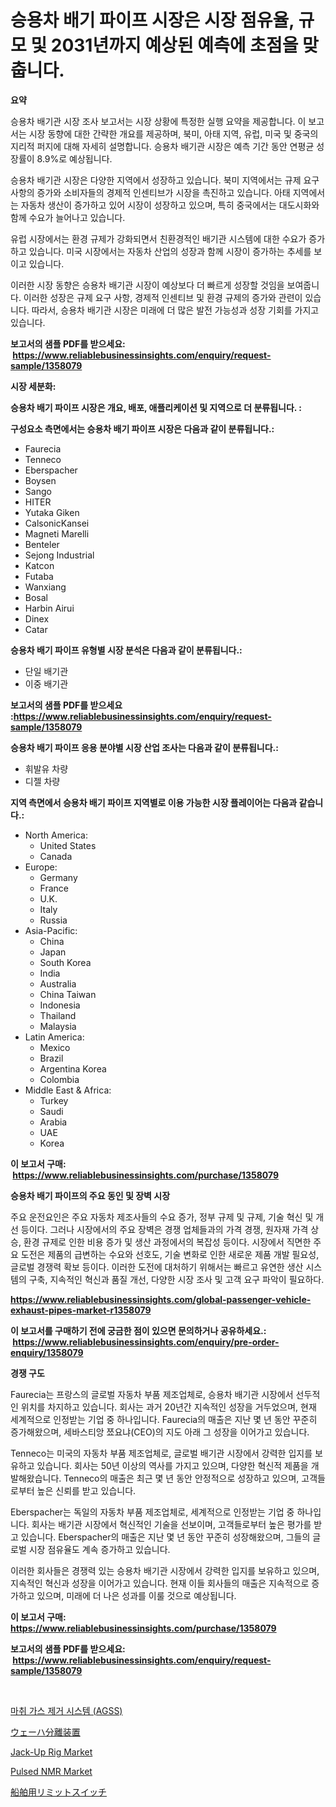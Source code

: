 <p><h1>승용차 배기 파이프 시장은 시장 점유율, 규모 및 2031년까지 예상된 예측에 초점을 맞춥니다.</h1></p><p><strong>요약</strong></p>
<p><p>승용차 배기관 시장 조사 보고서는 시장 상황에 특정한 실행 요약을 제공합니다. 이 보고서는 시장 동향에 대한 간략한 개요를 제공하며, 북미, 아태 지역, 유럽, 미국 및 중국의 지리적 퍼지에 대해 자세히 설명합니다. 승용차 배기관 시장은 예측 기간 동안 연평균 성장률이 8.9%로 예상됩니다.</p><p>승용차 배기관 시장은 다양한 지역에서 성장하고 있습니다. 북미 지역에서는 규제 요구 사항의 증가와 소비자들의 경제적 인센티브가 시장을 촉진하고 있습니다. 아태 지역에서는 자동차 생산이 증가하고 있어 시장이 성장하고 있으며, 특히 중국에서는 대도시화와 함께 수요가 늘어나고 있습니다.</p><p>유럽 시장에서는 환경 규제가 강화되면서 친환경적인 배기관 시스템에 대한 수요가 증가하고 있습니다. 미국 시장에서는 자동차 산업의 성장과 함께 시장이 증가하는 추세를 보이고 있습니다.</p><p>이러한 시장 동향은 승용차 배기관 시장이 예상보다 더 빠르게 성장할 것임을 보여줍니다. 이러한 성장은 규제 요구 사항, 경제적 인센티브 및 환경 규제의 증가와 관련이 있습니다. 따라서, 승용차 배기관 시장은 미래에 더 많은 발전 가능성과 성장 기회를 가지고 있습니다.</p></p>
<p><strong>보고서의 샘플 PDF를 받으세요: &nbsp;<a href="https://www.reliablebusinessinsights.com/enquiry/request-sample/1358079">https://www.reliablebusinessinsights.com/enquiry/request-sample/1358079</a></strong></p>
<p><strong>시장 세분화:</strong></p>
<p><strong> 승용차 배기 파이프 시장은 개요, 배포, 애플리케이션 및 지역으로 더 분류됩니다. :</strong></p>
<p><strong>구성요소 측면에서는 승용차 배기 파이프 시장은 다음과 같이 분류됩니다.:</strong></p>
<p><ul><li>Faurecia</li><li>Tenneco</li><li>Eberspacher</li><li>Boysen</li><li>Sango</li><li>HITER</li><li>Yutaka Giken</li><li>CalsonicKansei</li><li>Magneti Marelli</li><li>Benteler</li><li>Sejong Industrial</li><li>Katcon</li><li>Futaba</li><li>Wanxiang</li><li>Bosal</li><li>Harbin Airui</li><li>Dinex</li><li>Catar</li></ul></p>
<p><strong> 승용차 배기 파이프 유형별 시장 분석은 다음과 같이 분류됩니다.:</strong></p>
<p><ul><li>단일 배기관</li><li>이중 배기관</li></ul></p>
<p><strong>보고서의 샘플 PDF를 받으세요 :<a href="https://www.reliablebusinessinsights.com/enquiry/request-sample/1358079">https://www.reliablebusinessinsights.com/enquiry/request-sample/1358079</a></strong></p>
<p><strong> 승용차 배기 파이프 응용 분야별 시장 산업 조사는 다음과 같이 분류됩니다.:</strong></p>
<p><ul><li>휘발유 차량</li><li>디젤 차량</li></ul></p>
<p><strong>지역 측면에서 승용차 배기 파이프 지역별로 이용 가능한 시장 플레이어는 다음과 같습니다.:</strong></p>
<p><ul>
    <li>
        North America:
        <ul>
            <li>United States</li>
            <li>Canada</li>
        </ul>
    </li>
    <li>
        Europe:
        <ul>
            <li>Germany</li>
            <li>France</li>
            <li>U.K.</li>
            <li>Italy</li>
            <li>Russia</li>
        </ul>
    </li>
    <li>
        Asia-Pacific:
        <ul>
            <li>China</li>
            <li>Japan</li>
            <li>South Korea</li>
            <li>India</li>
            <li>Australia</li>
            <li>China Taiwan</li>
            <li>Indonesia</li>
            <li>Thailand</li>
            <li>Malaysia</li>
        </ul>
    </li>
    <li>
        Latin America:
        <ul>
            <li>Mexico</li>
            <li>Brazil</li>
            <li>Argentina Korea</li>
            <li>Colombia</li>
        </ul>
    </li>
    <li>
        Middle East & Africa:
        <ul>
            <li>Turkey</li>
            <li>Saudi</li>
            <li>Arabia</li>
            <li>UAE</li>
            <li>Korea</li>
        </ul>
    </li>
    </ul></p>
<p><strong>이 보고서 구매: &nbsp;<a href="https://www.reliablebusinessinsights.com/purchase/1358079">https://www.reliablebusinessinsights.com/purchase/1358079</a></strong></p>
<p><strong>승용차 배기 파이프의 주요 동인 및 장벽 시장</strong></p>
<p><p>주요 운전요인은 주요 자동차 제조사들의 수요 증가, 정부 규제 및 규제, 기술 혁신 및 개선 등이다. 그러나 시장에서의 주요 장벽은 경쟁 업체들과의 가격 경쟁, 원자재 가격 상승, 환경 규제로 인한 비용 증가 및 생산 과정에서의 복잡성 등이다. 시장에서 직면한 주요 도전은 제품의 급변하는 수요와 선호도, 기술 변화로 인한 새로운 제품 개발 필요성, 글로벌 경쟁력 확보 등이다. 이러한 도전에 대처하기 위해서는 빠르고 유연한 생산 시스템의 구축, 지속적인 혁신과 품질 개선, 다양한 시장 조사 및 고객 요구 파악이 필요하다.</p></p>
<p><strong><a href="https://www.reliablebusinessinsights.com/global-passenger-vehicle-exhaust-pipes-market-r1358079">https://www.reliablebusinessinsights.com/global-passenger-vehicle-exhaust-pipes-market-r1358079</a></strong></p>
<p><strong>이 보고서를 구매하기 전에 궁금한 점이 있으면 문의하거나 공유하세요.: &nbsp;<a href="https://www.reliablebusinessinsights.com/enquiry/pre-order-enquiry/1358079">https://www.reliablebusinessinsights.com/enquiry/pre-order-enquiry/1358079</a></strong></p>
<p><strong>경쟁 구도</strong></p>
<p><p>Faurecia는 프랑스의 글로벌 자동차 부품 제조업체로, 승용차 배기관 시장에서 선두적인 위치를 차지하고 있습니다. 회사는 과거 20년간 지속적인 성장을 거두었으며, 현재 세계적으로 인정받는 기업 중 하나입니다. Faurecia의 매출은 지난 몇 년 동안 꾸준히 증가해왔으며, 세바스티앙 쬬요냐(CEO)의 지도 아래 그 성장을 이어가고 있습니다.</p><p>Tenneco는 미국의 자동차 부품 제조업체로, 글로벌 배기관 시장에서 강력한 입지를 보유하고 있습니다. 회사는 50년 이상의 역사를 가지고 있으며, 다양한 혁신적 제품을 개발해왔습니다. Tenneco의 매출은 최근 몇 년 동안 안정적으로 성장하고 있으며, 고객들로부터 높은 신뢰를 받고 있습니다.</p><p>Eberspacher는 독일의 자동차 부품 제조업체로, 세계적으로 인정받는 기업 중 하나입니다. 회사는 배기관 시장에서 혁신적인 기술을 선보이며, 고객들로부터 높은 평가를 받고 있습니다. Eberspacher의 매출은 지난 몇 년 동안 꾸준히 성장해왔으며, 그들의 글로벌 시장 점유율도 계속 증가하고 있습니다.</p><p>이러한 회사들은 경쟁력 있는 승용차 배기관 시장에서 강력한 입지를 보유하고 있으며, 지속적인 혁신과 성장을 이어가고 있습니다. 현재 이들 회사들의 매출은 지속적으로 증가하고 있으며, 미래에 더 나은 성과를 이룰 것으로 예상됩니다.</p></p>
<p><strong>이 보고서 구매: &nbsp; <a href="https://www.reliablebusinessinsights.com/purchase/1358079">https://www.reliablebusinessinsights.com/purchase/1358079</a></strong></p>
<p><strong>보고서의 샘플 PDF를 받으세요: &nbsp;<a href="https://www.reliablebusinessinsights.com/enquiry/request-sample/1358079">https://www.reliablebusinessinsights.com/enquiry/request-sample/1358079</a></strong><strong></strong></p>
<p>&nbsp;</p>
<p><p><a href="https://medium.com/@delaneywill28/%EB%A7%88%EC%B7%A8-%EA%B0%80%EC%8A%A4-%EC%84%BC%ED%8B%B0%EA%B7%B8-%EC%8B%9C%EC%8A%A4%ED%85%9C-agss-%EC%8B%9C%EC%9E%A5-%EC%8B%9C%EC%9E%A5-cagr-%EC%8B%9C%EC%9E%A5-%ED%8A%B8%EB%A0%8C%EB%93%9C-%EB%B0%8F-%EC%84%B1%EC%9E%A5-%EC%A0%84%EB%9E%B5%EC%97%90-%EB%8C%80%ED%95%9C-%ED%86%B5%EC%B0%B0%EB%A0%A5-dcd41cfe5af5">마취 가스 제거 시스템 (AGSS)</a></p><p><a href="https://github.com/decker5351/Market-Research-Report-List-1/blob/main/411920890740.md">ウェーハ分離装置</a></p><p><a href="https://github.com/brenzgnarento/Market-Research-Report-List-2/blob/main/jack-up-rig-market.md">Jack-Up Rig Market</a></p><p><a href="https://github.com/MyrtisWest1/Market-Research-Report-List-1/blob/main/pulsed-nmr-market.md">Pulsed NMR Market</a></p><p><a href="https://medium.com/@amandasantosxavier51/%E8%88%B9%E8%88%B6%E7%94%A8%E3%83%AA%E3%83%9F%E3%83%83%E3%83%88%E3%82%B9%E3%82%A4%E3%83%83%E3%83%81%E5%B8%82%E5%A0%B4-2031%E5%B9%B4%E3%81%BE%E3%81%A7%E3%81%AE%E3%83%88%E3%83%AC%E3%83%B3%E3%83%89-%E4%BA%88%E6%B8%AC-%E7%AB%B6%E4%BA%89%E5%88%86%E6%9E%90-4ec1254ccea9">船舶用リミットスイッチ</a></p></p>